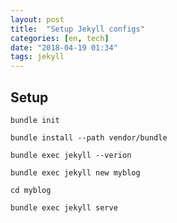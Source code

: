 ```yaml
---
layout: post
title:  "Setup Jekyll configs"
categories: [en, tech]
date: "2018-04-19 01:34"
tags: jekyll
---
```


## Setup

```
bundle init
```

```
bundle install --path vendor/bundle
```

```
bundle exec jekyll --verion
```

```
bundle exec jekyll new myblog
```

```
cd myblog
```

```
bundle exec jekyll serve
```

